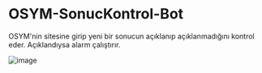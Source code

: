 # OSYM-SonucKontrol-Bot
OSYM'nin sitesine girip yeni bir sonucun açıklanıp açıklanmadığını kontrol eder. Açıklandıysa alarm çalıştırır.


![image](https://user-images.githubusercontent.com/45638332/91220921-96523e80-e725-11ea-9109-9239973849c5.png)
